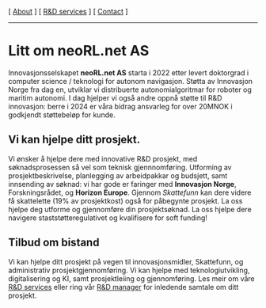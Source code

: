 [ [About](index.md) ]     [ [R&D services](RnD_services.md) ]     [ [Contact](./RnD_manager.md) ]

-------------------------------------------------------------------

# Litt om neoRL.net AS
Innovasjonsselskapet __neoRL.net AS__ starta i 2022 etter levert doktorgrad i computer science / teknologi for autonom navigasjon.
Støtta av Innovasjon Norge fra dag en, utviklar vi distribuerte autonomialgoritmar for roboter og maritim autonomi.
I dag hjelper vi også andre oppnå støtte til R&D innovasjon: berre i 2024 er våra bidrag ansvarleg for over
20MNOK i godkjendt støttebeløp for kunde.

## Vi kan hjelpe ditt prosjekt.
Vi ønsker å hjelpe dere med innovative R&D prosjekt, med søknadsprosessen så vel som teknisk gjennnomføring.
Utforming av prosjektbeskrivelse, planlegging av arbeidpakkar og budsjett, samt innsending av søknad:
	vi har gode er faringer med **Innovasjon Norge**, Forskningsrådet, og **Horizon Europe**.
Gjennom _Skattefunn_ kan dere videre få skattelette (19% av prosjektkost) også for påbegynte prosjekt.
La oss hjelpe deg utforme og gjennomføre din prosjektsøknad.
La oss hjelpe dere navigere staststøtteregulativet og kvalifisere for soft funding!

## Tilbud om bistand
Vi kan hjelpe ditt prosjekt på vegen til innovasjonsmidler, Skattefunn, og administrativ prosjektgjennomføring.
Vi kan hjelpe med teknologiutvikling, digitalisering og KI, samt prosjektleiing og gjennomføring.
Les meir om våre [R&D services](RnD_services.md) eller ring vår [R&D manager](RnD_manager.md) for 
	inledende samtale om ditt prosjekt.


